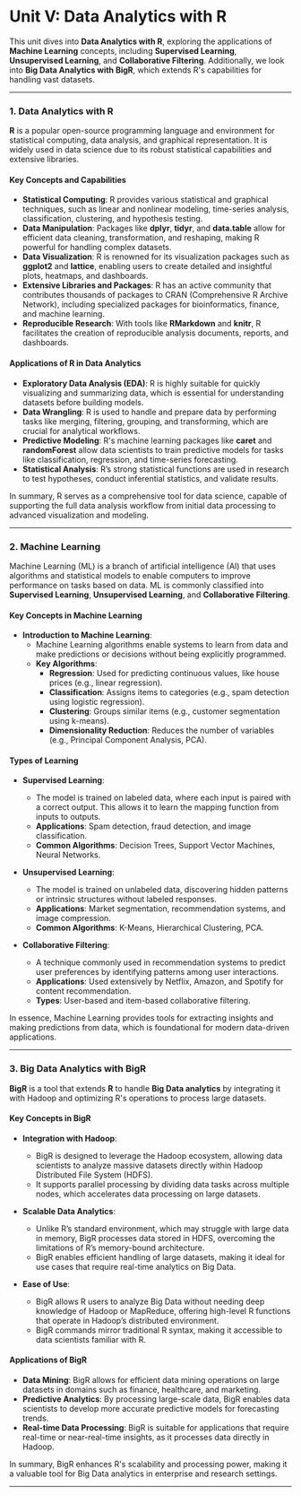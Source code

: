 # Unit V: Data Analytics with R

This unit dives into **Data Analytics with R**, exploring the applications of **Machine Learning** concepts, including **Supervised Learning**, **Unsupervised Learning**, and **Collaborative Filtering**. Additionally, we look into **Big Data Analytics with BigR**, which extends R's capabilities for handling vast datasets.

---

### 1. **Data Analytics with R**

**R** is a popular open-source programming language and environment for statistical computing, data analysis, and graphical representation. It is widely used in data science due to its robust statistical capabilities and extensive libraries.

#### Key Concepts and Capabilities

- **Statistical Computing**: R provides various statistical and graphical techniques, such as linear and nonlinear modeling, time-series analysis, classification, clustering, and hypothesis testing.
- **Data Manipulation**: Packages like **dplyr**, **tidyr**, and **data.table** allow for efficient data cleaning, transformation, and reshaping, making R powerful for handling complex datasets.
- **Data Visualization**: R is renowned for its visualization packages such as **ggplot2** and **lattice**, enabling users to create detailed and insightful plots, heatmaps, and dashboards.
- **Extensive Libraries and Packages**: R has an active community that contributes thousands of packages to CRAN (Comprehensive R Archive Network), including specialized packages for bioinformatics, finance, and machine learning.
- **Reproducible Research**: With tools like **RMarkdown** and **knitr**, R facilitates the creation of reproducible analysis documents, reports, and dashboards.

#### Applications of R in Data Analytics

- **Exploratory Data Analysis (EDA)**: R is highly suitable for quickly visualizing and summarizing data, which is essential for understanding datasets before building models.
- **Data Wrangling**: R is used to handle and prepare data by performing tasks like merging, filtering, grouping, and transforming, which are crucial for analytical workflows.
- **Predictive Modeling**: R's machine learning packages like **caret** and **randomForest** allow data scientists to train predictive models for tasks like classification, regression, and time-series forecasting.
- **Statistical Analysis**: R’s strong statistical functions are used in research to test hypotheses, conduct inferential statistics, and validate results.
  
In summary, R serves as a comprehensive tool for data science, capable of supporting the full data analysis workflow from initial data processing to advanced visualization and modeling.

---

### 2. **Machine Learning**

Machine Learning (ML) is a branch of artificial intelligence (AI) that uses algorithms and statistical models to enable computers to improve performance on tasks based on data. ML is commonly classified into **Supervised Learning**, **Unsupervised Learning**, and **Collaborative Filtering**.

#### Key Concepts in Machine Learning

- **Introduction to Machine Learning**:
  - Machine Learning algorithms enable systems to learn from data and make predictions or decisions without being explicitly programmed.
  - **Key Algorithms**:
    - **Regression**: Used for predicting continuous values, like house prices (e.g., linear regression).
    - **Classification**: Assigns items to categories (e.g., spam detection using logistic regression).
    - **Clustering**: Groups similar items (e.g., customer segmentation using k-means).
    - **Dimensionality Reduction**: Reduces the number of variables (e.g., Principal Component Analysis, PCA).

#### Types of Learning

- **Supervised Learning**:
  - The model is trained on labeled data, where each input is paired with a correct output. This allows it to learn the mapping function from inputs to outputs.
  - **Applications**: Spam detection, fraud detection, and image classification.
  - **Common Algorithms**: Decision Trees, Support Vector Machines, Neural Networks.

- **Unsupervised Learning**:
  - The model is trained on unlabeled data, discovering hidden patterns or intrinsic structures without labeled responses.
  - **Applications**: Market segmentation, recommendation systems, and image compression.
  - **Common Algorithms**: K-Means, Hierarchical Clustering, PCA.

- **Collaborative Filtering**:
  - A technique commonly used in recommendation systems to predict user preferences by identifying patterns among user interactions.
  - **Applications**: Used extensively by Netflix, Amazon, and Spotify for content recommendation.
  - **Types**: User-based and item-based collaborative filtering.

In essence, Machine Learning provides tools for extracting insights and making predictions from data, which is foundational for modern data-driven applications.

---

### 3. **Big Data Analytics with BigR**

**BigR** is a tool that extends **R** to handle **Big Data analytics** by integrating it with Hadoop and optimizing R's operations to process large datasets.

#### Key Concepts in BigR

- **Integration with Hadoop**:
  - BigR is designed to leverage the Hadoop ecosystem, allowing data scientists to analyze massive datasets directly within Hadoop Distributed File System (HDFS).
  - It supports parallel processing by dividing data tasks across multiple nodes, which accelerates data processing on large datasets.
  
- **Scalable Data Analytics**:
  - Unlike R’s standard environment, which may struggle with large data in memory, BigR processes data stored in HDFS, overcoming the limitations of R’s memory-bound architecture.
  - BigR enables efficient handling of large datasets, making it ideal for use cases that require real-time analytics on Big Data.

- **Ease of Use**:
  - BigR allows R users to analyze Big Data without needing deep knowledge of Hadoop or MapReduce, offering high-level R functions that operate in Hadoop’s distributed environment.
  - BigR commands mirror traditional R syntax, making it accessible to data scientists familiar with R.

#### Applications of BigR

- **Data Mining**: BigR allows for efficient data mining operations on large datasets in domains such as finance, healthcare, and marketing.
- **Predictive Analytics**: By processing large-scale data, BigR enables data scientists to develop more accurate predictive models for forecasting trends.
- **Real-time Data Processing**: BigR is suitable for applications that require real-time or near-real-time insights, as it processes data directly in Hadoop.

In summary, BigR enhances R's scalability and processing power, making it a valuable tool for Big Data analytics in enterprise and research settings.

---

